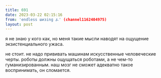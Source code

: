 ```yaml
---
title: 691
date: 2023-03-22 02:15:16
from: 'endless шизing ⍼' (channel1162404975)
layout: post
---
```


я не знаю у кого как, но меня такие мысли наводят на ощущение экзистенциального ужаса. 

не стоит. не надо прививать машинам искусственные человеческие черты. роботы должны ощущаться роботами, а не чем-то гуманизированным. 
наш мозг не сможет адекватно такое воспринимать, он сломается.
